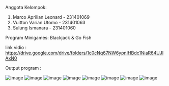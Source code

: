 Anggota Kelompok:
1. Marco Aprilian Leonard - 231401069
2. Vuitton Varian Utomo - 231401063
3. Sulung Ismanara - 231401060

Program Minigames: Blackjack & Go Fish

link vidio : https://drive.google.com/drive/folders/1c0cNq67NW6ypnIHBdc1NiaR64UJIAxN0

Output program :

![image](https://github.com/MarcoAprilian/Tugas_Lab/assets/37434865/c1cbe26d-e459-47cf-8c72-ed044ec4e930)
![image](https://github.com/MarcoAprilian/Tugas_Lab/assets/37434865/bb0ca026-4bba-4896-9235-ee7178038b71)
![image](https://github.com/MarcoAprilian/Tugas_Lab/assets/37434865/d1f07f41-caf7-41e9-ae8c-bab602ec8264)
![image](https://github.com/MarcoAprilian/Tugas_Lab/assets/37434865/5a658a91-d913-48ee-a289-512de950b66a)
![image](https://github.com/MarcoAprilian/Tugas_Lab/assets/37434865/5124ee52-8b4d-44ce-bff8-9006a7173ac0)
![image](https://github.com/MarcoAprilian/Tugas_Lab/assets/37434865/8eca8140-8ce0-4d91-b397-28eeb4287d37)
![image](https://github.com/MarcoAprilian/Tugas_Lab/assets/37434865/48e63f1c-9eb3-4a10-a4a9-1bd9a4af79e4)
![image](https://github.com/MarcoAprilian/Tugas_Lab/assets/37434865/8c5d7a30-1bc7-43fb-9f49-64a913177ec2)






